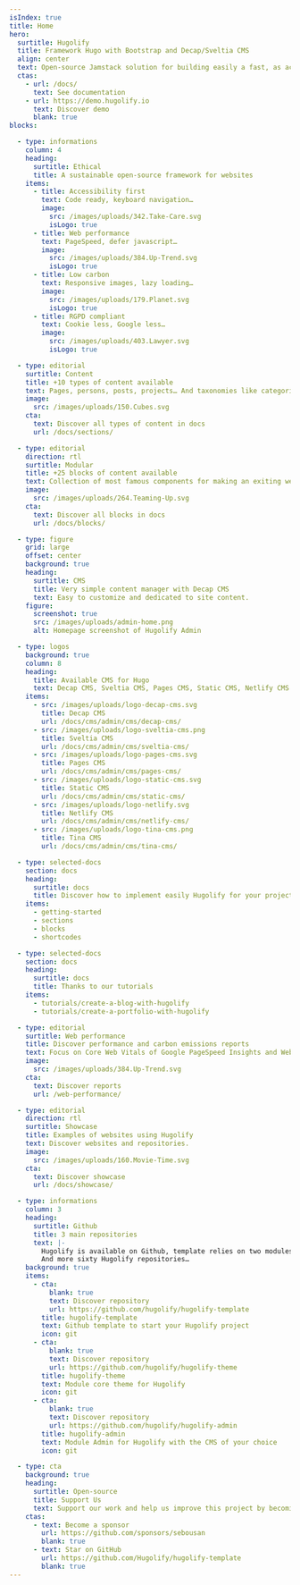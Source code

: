 ```yaml
---
isIndex: true
title: Home
hero:
  surtitle: Hugolify
  title: Framework Hugo with Bootstrap and Decap/Sveltia CMS
  align: center
  text: Open-source Jamstack solution for building easily a fast, as accessible as possible and low carbon website.
  ctas:
    - url: /docs/
      text: See documentation
    - url: https://demo.hugolify.io
      text: Discover demo
      blank: true
blocks:

  - type: informations
    column: 4
    heading:
      surtitle: Ethical
      title: A sustainable open-source framework for websites
    items:
      - title: Accessibility first
        text: Code ready, keyboard navigation…
        image:
          src: /images/uploads/342.Take-Care.svg
          isLogo: true
      - title: Web performance
        text: PageSpeed, defer javascript…
        image:
          src: /images/uploads/384.Up-Trend.svg
          isLogo: true
      - title: Low carbon
        text: Responsive images, lazy loading…
        image:
          src: /images/uploads/179.Planet.svg
          isLogo: true
      - title: RGPD compliant
        text: Cookie less, Google less…
        image:
          src: /images/uploads/403.Lawyer.svg
          isLogo: true

  - type: editorial
    surtitle: Content
    title: +10 types of content available
    text: Pages, persons, posts, projects… And taxonomies like categories, tags, types, authors…
    image:
      src: /images/uploads/150.Cubes.svg
    cta:
      text: Discover all types of content in docs
      url: /docs/sections/

  - type: editorial
    direction: rtl
    surtitle: Modular
    title: +25 blocks of content available
    text: Collection of most famous components for making an exiting website.
    image:
      src: /images/uploads/264.Teaming-Up.svg
    cta:
      text: Discover all blocks in docs
      url: /docs/blocks/

  - type: figure
    grid: large
    offset: center
    background: true
    heading:
      surtitle: CMS
      title: Very simple content manager with Decap CMS
      text: Easy to customize and dedicated to site content.
    figure:
      screenshot: true
      src: /images/uploads/admin-home.png
      alt: Homepage screenshot of Hugolify Admin

  - type: logos
    background: true
    column: 8
    heading:
      title: Available CMS for Hugo
      text: Decap CMS, Sveltia CMS, Pages CMS, Static CMS, Netlify CMS or Tina CMS.
    items:
      - src: /images/uploads/logo-decap-cms.svg
        title: Decap CMS
        url: /docs/cms/admin/cms/decap-cms/
      - src: /images/uploads/logo-sveltia-cms.png
        title: Sveltia CMS
        url: /docs/cms/admin/cms/sveltia-cms/
      - src: /images/uploads/logo-pages-cms.svg
        title: Pages CMS
        url: /docs/cms/admin/cms/pages-cms/
      - src: /images/uploads/logo-static-cms.svg
        title: Static CMS
        url: /docs/cms/admin/cms/static-cms/
      - src: /images/uploads/logo-netlify.svg
        title: Netlify CMS
        url: /docs/cms/admin/cms/netlify-cms/
      - src: /images/uploads/logo-tina-cms.png
        title: Tina CMS
        url: /docs/cms/admin/cms/tina-cms/

  - type: selected-docs
    section: docs
    heading:
      surtitle: docs
      title: Discover how to implement easily Hugolify for your project
    items:
      - getting-started
      - sections
      - blocks
      - shortcodes

  - type: selected-docs
    section: docs
    heading:
      surtitle: docs
      title: Thanks to our tutorials
    items:
      - tutorials/create-a-blog-with-hugolify
      - tutorials/create-a-portfolio-with-hugolify

  - type: editorial
    surtitle: Web performance
    title: Discover performance and carbon emissions reports
    text: Focus on Core Web Vitals of Google PageSpeed Insights and Website carbon reports.
    image:
      src: /images/uploads/384.Up-Trend.svg
    cta:
      text: Discover reports
      url: /web-performance/

  - type: editorial
    direction: rtl
    surtitle: Showcase
    title: Examples of websites using Hugolify
    text: Discover websites and repositories.
    image:
      src: /images/uploads/160.Movie-Time.svg
    cta:
      text: Discover showcase
      url: /docs/showcase/

  - type: informations
    column: 3
    heading:
      surtitle: Github
      title: 3 main repositories
      text: |-
        Hugolify is available on Github, template relies on two modules.\
        And more sixty Hugolify repositories…
    background: true
    items:
      - cta:
          blank: true
          text: Discover repository
          url: https://github.com/hugolify/hugolify-template
        title: hugolify-template
        text: Github template to start your Hugolify project
        icon: git
      - cta:
          blank: true
          text: Discover repository
          url: https://github.com/hugolify/hugolify-theme
        title: hugolify-theme
        text: Module core theme for Hugolify
        icon: git
      - cta:
          blank: true
          text: Discover repository
          url: https://github.com/hugolify/hugolify-admin
        title: hugolify-admin
        text: Module Admin for Hugolify with the CMS of your choice
        icon: git

  - type: cta
    background: true
    heading:
      surtitle: Open-source
      title: Support Us
      text: Support our work and help us improve this project by becoming a sponsor or giving us a star on our GitHub repositories.
    ctas:
      - text: Become a sponsor
        url: https://github.com/sponsors/sebousan
        blank: true
      - text: Star on GitHub
        url: https://github.com/Hugolify/hugolify-template
        blank: true
---
```

